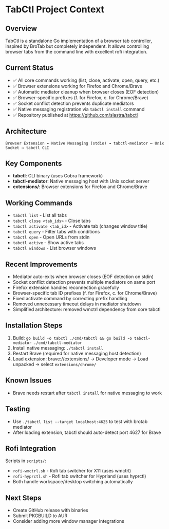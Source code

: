 # TabCtl Project Context

## Overview
TabCtl is a standalone Go implementation of a browser tab controller, inspired by BroTab but completely independent. It allows controlling browser tabs from the command line with excellent rofi integration.

## Current Status
- ✅ All core commands working (list, close, activate, open, query, etc.)
- ✅ Browser extensions working for Firefox and Chrome/Brave
- ✅ Automatic mediator cleanup when browser closes (EOF detection)
- ✅ Browser-specific prefixes (f. for Firefox, c. for Chrome/Brave)
- ✅ Socket conflict detection prevents duplicate mediators
- ✅ Native messaging registration via `tabctl install` command
- ✅ Repository published at https://github.com/slastra/tabctl

## Architecture
```
Browser Extension ← Native Messaging (stdio) → tabctl-mediator ← Unix Socket → tabctl CLI
```

## Key Components
- **tabctl**: CLI binary (uses Cobra framework)
- **tabctl-mediator**: Native messaging host with Unix socket server
- **extensions/**: Browser extensions for Firefox and Chrome/Brave

## Working Commands
- `tabctl list` - List all tabs
- `tabctl close <tab_ids>` - Close tabs
- `tabctl activate <tab_id>` - Activate tab (changes window title)
- `tabctl query` - Filter tabs with conditions
- `tabctl open` - Open URLs from stdin
- `tabctl active` - Show active tabs
- `tabctl windows` - List browser windows

## Recent Improvements
- Mediator auto-exits when browser closes (EOF detection on stdin)
- Socket conflict detection prevents multiple mediators on same port
- Firefox extension handles reconnection gracefully
- Browser-specific tab ID prefixes (f. for Firefox, c. for Chrome/Brave)
- Fixed activate command by correcting prefix handling
- Removed unnecessary timeout delays in mediator shutdown
- Simplified architecture: removed wmctrl dependency from core tabctl

## Installation Steps
1. Build: `go build -o tabctl ./cmd/tabctl && go build -o tabctl-mediator ./cmd/tabctl-mediator`
2. Install native messaging: `./tabctl install`
3. Restart Brave (required for native messaging host detection)
4. Load extension: brave://extensions/ → Developer mode → Load unpacked → select `extensions/chrome/`

## Known Issues
- Brave needs restart after `tabctl install` for native messaging to work

## Testing
- Use `./tabctl list --target localhost:4625` to test with brotab mediator
- After loading extension, tabctl should auto-detect port 4627 for Brave

## Rofi Integration
Scripts in `scripts/`:
- `rofi-wmctrl.sh` - Rofi tab switcher for X11 (uses wmctrl)
- `rofi-hyprctl.sh` - Rofi tab switcher for Hyprland (uses hyprctl)
- Both handle workspace/desktop switching automatically

## Next Steps
- Create GitHub release with binaries
- Submit PKGBUILD to AUR
- Consider adding more window manager integrations